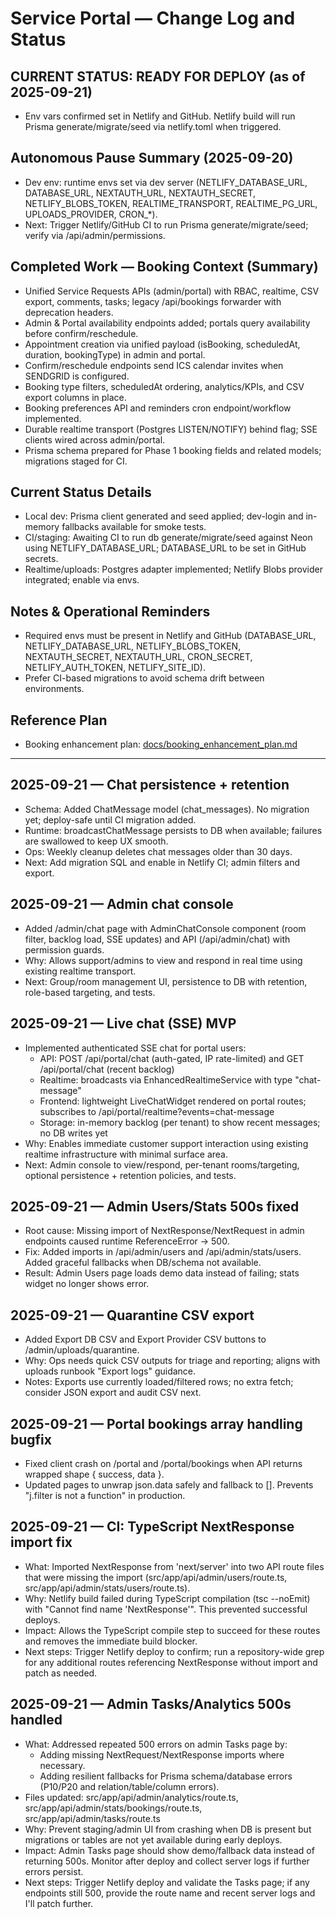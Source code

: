 # Service Portal — Change Log and Status

## CURRENT STATUS: READY FOR DEPLOY (as of 2025-09-21)
- Env vars confirmed set in Netlify and GitHub. Netlify build will run Prisma generate/migrate/seed via netlify.toml when triggered.

## Autonomous Pause Summary (2025-09-20)
- Dev env: runtime envs set via dev server (NETLIFY_DATABASE_URL, DATABASE_URL, NEXTAUTH_URL, NEXTAUTH_SECRET, NETLIFY_BLOBS_TOKEN, REALTIME_TRANSPORT, REALTIME_PG_URL, UPLOADS_PROVIDER, CRON_*).
- Next: Trigger Netlify/GitHub CI to run Prisma generate/migrate/seed; verify via /api/admin/permissions.

## Completed Work — Booking Context (Summary)
- Unified Service Requests APIs (admin/portal) with RBAC, realtime, CSV export, comments, tasks; legacy /api/bookings forwarder with deprecation headers.
- Admin & Portal availability endpoints added; portals query availability before confirm/reschedule.
- Appointment creation via unified payload (isBooking, scheduledAt, duration, bookingType) in admin and portal.
- Confirm/reschedule endpoints send ICS calendar invites when SENDGRID is configured.
- Booking type filters, scheduledAt ordering, analytics/KPIs, and CSV export columns in place.
- Booking preferences API and reminders cron endpoint/workflow implemented.
- Durable realtime transport (Postgres LISTEN/NOTIFY) behind flag; SSE clients wired across admin/portal.
- Prisma schema prepared for Phase 1 booking fields and related models; migrations staged for CI.

## Current Status Details
- Local dev: Prisma client generated and seed applied; dev-login and in-memory fallbacks available for smoke tests.
- CI/staging: Awaiting CI to run db generate/migrate/seed against Neon using NETLIFY_DATABASE_URL; DATABASE_URL to be set in GitHub secrets.
- Realtime/uploads: Postgres adapter implemented; Netlify Blobs provider integrated; enable via envs.

## Notes & Operational Reminders
- Required envs must be present in Netlify and GitHub (DATABASE_URL, NETLIFY_DATABASE_URL, NETLIFY_BLOBS_TOKEN, NEXTAUTH_SECRET, NEXTAUTH_URL, CRON_SECRET, NETLIFY_AUTH_TOKEN, NETLIFY_SITE_ID).
- Prefer CI-based migrations to avoid schema drift between environments.

## Reference Plan
- Booking enhancement plan: [docs/booking_enhancement_plan.md](./booking_enhancement_plan.md)

---

## 2025-09-21 — Chat persistence + retention
- Schema: Added ChatMessage model (chat_messages). No migration yet; deploy-safe until CI migration added.
- Runtime: broadcastChatMessage persists to DB when available; failures are swallowed to keep UX smooth.
- Ops: Weekly cleanup deletes chat messages older than 30 days.
- Next: Add migration SQL and enable in Netlify CI; admin filters and export.

## 2025-09-21 — Admin chat console
- Added /admin/chat page with AdminChatConsole component (room filter, backlog load, SSE updates) and API (/api/admin/chat) with permission guards.
- Why: Allows support/admins to view and respond in real time using existing realtime transport.
- Next: Group/room management UI, persistence to DB with retention, role-based targeting, and tests.

## 2025-09-21 — Live chat (SSE) MVP
- Implemented authenticated SSE chat for portal users:
  - API: POST /api/portal/chat (auth-gated, IP rate-limited) and GET /api/portal/chat (recent backlog)
  - Realtime: broadcasts via EnhancedRealtimeService with type "chat-message"
  - Frontend: lightweight LiveChatWidget rendered on portal routes; subscribes to /api/portal/realtime?events=chat-message
  - Storage: in-memory backlog (per tenant) to show recent messages; no DB writes yet
- Why: Enables immediate customer support interaction using existing realtime infrastructure with minimal surface area.
- Next: Admin console to view/respond, per-tenant rooms/targeting, optional persistence + retention policies, and tests.

## 2025-09-21 — Admin Users/Stats 500s fixed
- Root cause: Missing import of NextResponse/NextRequest in admin endpoints caused runtime ReferenceError → 500.
- Fix: Added imports in /api/admin/users and /api/admin/stats/users. Added graceful fallbacks when DB/schema not available.
- Result: Admin Users page loads demo data instead of failing; stats widget no longer shows error.

## 2025-09-21 — Quarantine CSV export
- Added Export DB CSV and Export Provider CSV buttons to /admin/uploads/quarantine.
- Why: Ops needs quick CSV outputs for triage and reporting; aligns with uploads runbook "Export logs" guidance.
- Notes: Exports use currently loaded/filtered rows; no extra fetch; consider JSON export and audit CSV next.

## 2025-09-21 — Portal bookings array handling bugfix
- Fixed client crash on /portal and /portal/bookings when API returns wrapped shape { success, data }.
- Updated pages to unwrap json.data safely and fallback to []. Prevents "j.filter is not a function" in production.

## 2025-09-21 — CI: TypeScript NextResponse import fix
- What: Imported NextResponse from 'next/server' into two API route files that were missing the import (src/app/api/admin/users/route.ts, src/app/api/admin/stats/users/route.ts).
- Why: Netlify build failed during TypeScript compilation (tsc --noEmit) with "Cannot find name 'NextResponse'". This prevented successful deploys.
- Impact: Allows the TypeScript compile step to succeed for these routes and removes the immediate build blocker.
- Next steps: Trigger Netlify deploy to confirm; run a repository-wide grep for any additional routes referencing NextResponse without import and patch as needed.

## 2025-09-21 — Admin Tasks/Analytics 500s handled
- What: Addressed repeated 500 errors on admin Tasks page by:
  - Adding missing NextRequest/NextResponse imports where necessary.
  - Adding resilient fallbacks for Prisma schema/database errors (P10/P20 and relation/table/column errors).
- Files updated: src/app/api/admin/analytics/route.ts, src/app/api/admin/stats/bookings/route.ts, src/app/api/admin/tasks/route.ts
- Why: Prevent staging/admin UI from crashing when DB is present but migrations or tables are not yet available during early deploys.
- Impact: Admin Tasks page should show demo/fallback data instead of returning 500s. Monitor after deploy and collect server logs if further errors persist.
- Next steps: Trigger Netlify deploy and validate the Tasks page; if any endpoints still 500, provide the route name and recent server logs and I'll patch further.
